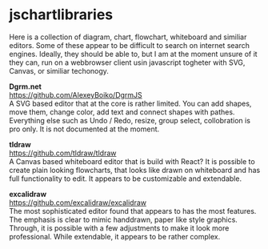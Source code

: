 # jschartlibraries
Here is a collection of diagram, chart, flowchart, whiteboard and similiar editors. Some of these appear to be difficult to search on internet search engines. Ideally, they should be able to, but I am at the moment unsure of it they can, run on a webbrowser client usin javascript togheter with SVG, Canvas, or similiar techonogy.

**Dgrm.net** \
https://github.com/AlexeyBoiko/DgrmJS \
A SVG based editor that at the core is rather limited. You can add shapes, move them, change color, add text and connect shapes with pathes. Everything else such as Undo / Redo, resize, group select, collobration is pro only. It is not documented at the moment.

**tldraw** \
https://github.com/tldraw/tldraw \
A Canvas based whiteboard editor that is build with React? It is possible to create plain looking flowcharts, that looks like drawn on whiteboard and has full functionality to edit. It appears to be customizable and extendable.

**excalidraw** \
https://github.com/excalidraw/excalidraw \
The most sophisticated editor found that appears to has the most features. The emphasis is clear to mimic handdrawn, paper like style graphics. Through, it is possible with a few adjustments to make it look more professional. While extendable, it appears to be rather complex.
